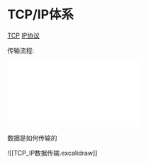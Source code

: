 # TCP/IP体系

[TCP](Network_TCP_Protocol.md) [IP协议](IP协议.md)

传输流程:

![TCP_IP传输流.excalidraw](TCP_IP传输流.excalidraw.md)

数据是如何传输的

![[TCP_IP数据传输.excalidraw]]

